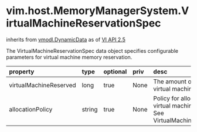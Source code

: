 vim.host.MemoryManagerSystem.VirtualMachineReservationSpec
==========================================================
inherits from [vmodl.DynamicData](docs/vmodl.DynamicData.md)
as of [VI API 2.5](vim.version.md#vim.version.version2)


The VirtualMachineReservationSpec data object specifies    configurable parameters for virtual machine memory reservation.

| property | type | optional | priv | desc |
|:---------|:-----|:---------|:-----|:-----|
| virtualMachineReserved | long | true | None | The amount of memory reserved for all running virtual machines, in   bytes. |
| allocationPolicy | string | true | None | Policy for allocating additional memory for virtual machines.<br>See VirtualMachineReservationInfo.AllocationPolicy |


